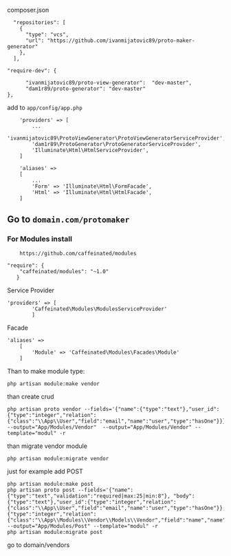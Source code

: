 
  composer.json

      "repositories": [
        {
          "type": "vcs",
          "url": "https://github.com/ivanmijatovic89/proto-maker-generator"
        },
      ],

  	"require-dev": {

          "ivanmijatovic89/proto-view-generator":  "dev-master",
          "dam1r89/proto-generator": "dev-master"
  	},



add to `app/config/app.php`
```
	'providers' => [
	    ...
	    'ivanmijatovic89\ProtoViewGenerator\ProtoViewGeneratorServiceProvider',
        'dam1r89\ProtoGenerator\ProtoGeneratorServiceProvider',
        'Illuminate\Html\HtmlServiceProvider',
    ]

    'aliases' =>
    [
        ...
        'Form' => 'Illuminate\Html\FormFacade',
        'Html' => 'Illuminate\Html\HtmlFacade',
    ]
```

##  Go to `domain.com/protomaker`

### For Modules install
        https://github.com/caffeinated/modules
```
"require": {
    "caffeinated/modules": "~1.0"
   }
```
Service Provider
```
'providers' => [
        'Caffeinated\Modules\ModulesServiceProvider'
        ]
```
Facade
```
'aliases' =>
    [
        'Module' => 'Caffeinated\Modules\Facades\Module'
    ]
```

Than to make module type:
```
php artisan module:make vendor
```

than create crud
```
php artisan proto vendor --fields='{"name":{"type":"text"},"user_id":{"type":"integer","relation":{"class":"\\App\\User","field":"email","name":"user","type":"hasOne"}}}' --output="App/Modules/Vendor"  --output="App/Modules/Vendor" --template="modul" -r
```

than migrate vendor module
```
php artisan module:migrate vendor
```

just for example add POST

```
php artisan module:make post
php artisan proto post --fields='{"name":{"type":"text","validation":"required|max:25|min:8"}, "body":{"type":"text"},"user_id":{"type":"integer","relation":{"class":"\\App\\User","field":"email","name":"user","type":"hasOne"}},"vendors":{"type":"integer","relation":{"class":"\\App\\Modules\\Vendor\\Models\\Vendor","field":"name","name":"vendors","type":"belongsToMany"}}}' --output="App/Modules/Post" --template="modul" -r
php artisan module:migrate post
```

go to domain/vendors


